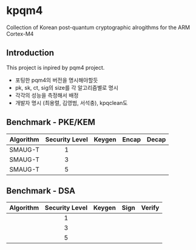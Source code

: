# kpqm4
Collection of Korean post-quantum cryptographic alrogithms for the ARM Cortex-M4

## Introduction
This project is inpired by pqm4 project.
- 포팅한 pqm4의 버전을 명시해야할듯
- pk, sk, ct, sig의 size를 각 알고리즘별로 명시
- 각각의 성능을 측정해서 배정
- 개발자 명시 (최용렬, 김영범, 서석충), kpqclean도

## Benchmark - PKE/KEM
| Algorithm | Security Level | Keygen | Encap | Decap |
|:---------:|:--------------:|:------:|:-----:|:-----:|
|  SMAUG-T  |        1       |        |       |       |
|  SMAUG-T  |        3       |        |       |       |
|  SMAUG-T  |        5       |        |       |       |

## Benchmark - DSA
| Algorithm | Security Level | Keygen | Sign  | Verify |
|:---------:|:--------------:|:------:|:-----:|:------:|
|           |        1       |        |       |        |
|           |        3       |        |       |        |
|           |        5       |        |       |        |
